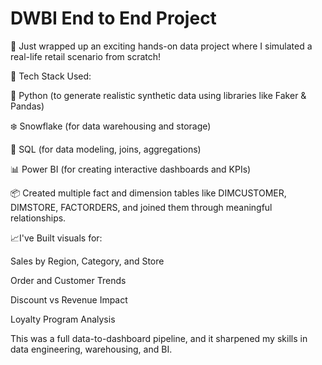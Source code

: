 # DWBI End to End Project
 🚀 Just wrapped up an exciting hands-on data project where I simulated a real-life retail scenario from scratch!

🔧 Tech Stack Used:

🐍 Python (to generate realistic synthetic data using libraries like Faker & Pandas)

❄️ Snowflake (for data warehousing and storage)

🧠 SQL (for data modeling, joins, aggregations)

📊 Power BI (for creating interactive dashboards and KPIs)

📦 Created multiple fact and dimension tables like DIMCUSTOMER, DIMSTORE, FACTORDERS, and joined them through meaningful relationships.

📈I've Built visuals for:

Sales by Region, Category, and Store

Order and Customer Trends

Discount vs Revenue Impact

Loyalty Program Analysis

This was a full data-to-dashboard pipeline, and it sharpened my skills in data engineering, warehousing, and BI.
